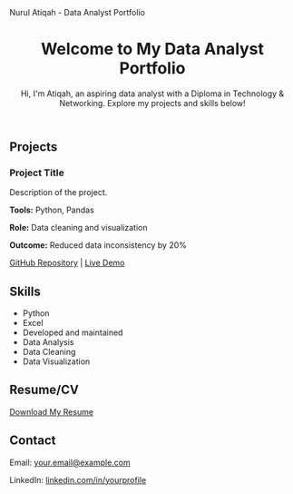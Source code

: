 <html lang="en">
<head>
    <meta charset="UTF-8">
    <meta name="viewport" content="width=device-width, initial-scale=1.0">
    Nurul Atiqah - Data Analyst Portfolio
    <link rel="stylesheet" href="styles.css">
</head>
<body>
    <header>
        <h1>Welcome to My Data Analyst Portfolio</h1>
        <p>Hi, I'm Atiqah, an aspiring data analyst with a Diploma in Technology & Networking. Explore my projects and skills below!</p>
    </header>
</body>
</html>

<section id="projects">
    <h2>Projects</h2>
    <div class="project">
        <h3>Project Title</h3>
        <p>Description of the project.</p>
        <p><strong>Tools:</strong> Python, Pandas </p>
        <p><strong>Role:</strong> Data cleaning and visualization</p>
        <p><strong>Outcome:</strong> Reduced data inconsistency by 20%</p>
        <a href="https://github.com/yourusername/project-repo">GitHub Repository</a> | <a href="https://project-demo-link.com">Live Demo</a>
    </div>
    <!-- Repeat for other projects -->
</section>

<section id="skills">
    <h2>Skills</h2>
    <ul>
        <li>Python</li>
        <li>Excel</li>
        <li>Developed and maintained</li>
        <li>Data Analysis</li>
        <li>Data Cleaning</li>
        <li>Data Visualization</li>
    </ul>
</section>

<section id="resume">
    <h2>Resume/CV</h2>
    <a href="2024KYOUTH_RESUME_NURUL_ATIQAH.pdf" download>Download My Resume</a>
</section>

<section id="contact">
    <h2>Contact</h2>
    <p>Email: <a href="mailto:nurulatiqah125980@gmail.com">your.email@example.com</a></p>
    <p>LinkedIn: <a href="https://www.linkedin.com/in/nurul-atiqah-703240305">linkedin.com/in/yourprofile</a></p>
</section>
